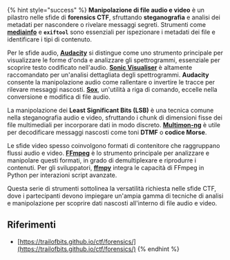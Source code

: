 {% hint style="success" %}
**Manipolazione di file audio e video** è un pilastro nelle sfide di **forensics CTF**, sfruttando **steganografia** e analisi dei metadati per nascondere o rivelare messaggi segreti. Strumenti come **[mediainfo](https://mediaarea.net/en/MediaInfo)** e **`exiftool`** sono essenziali per ispezionare i metadati dei file e identificare i tipi di contenuto.

Per le sfide audio, **[Audacity](http://www.audacityteam.org/)** si distingue come uno strumento principale per visualizzare le forme d'onda e analizzare gli spettrogrammi, essenziale per scoprire testo codificato nell'audio. **[Sonic Visualiser](http://www.sonicvisualiser.org/)** è altamente raccomandato per un'analisi dettagliata degli spettrogrammi. **Audacity** consente la manipolazione audio come rallentare o invertire le tracce per rilevare messaggi nascosti. **[Sox](http://sox.sourceforge.net/)**, un'utilità a riga di comando, eccelle nella conversione e modifica di file audio.

La manipolazione dei **Least Significant Bits (LSB)** è una tecnica comune nella steganografia audio e video, sfruttando i chunk di dimensioni fisse dei file multimediali per incorporare dati in modo discreto. **[Multimon-ng](http://tools.kali.org/wireless-attacks/multimon-ng)** è utile per decodificare messaggi nascosti come toni **DTMF** o **codice Morse**.

Le sfide video spesso coinvolgono formati di contenitore che raggruppano flussi audio e video. **[FFmpeg](http://ffmpeg.org/)** è lo strumento principale per analizzare e manipolare questi formati, in grado di demultiplexare e riprodurre i contenuti. Per gli sviluppatori, **[ffmpy](http://ffmpy.readthedocs.io/en/latest/examples.html)** integra le capacità di FFmpeg in Python per interazioni script avanzate.

Questa serie di strumenti sottolinea la versatilità richiesta nelle sfide CTF, dove i partecipanti devono impiegare un'ampia gamma di tecniche di analisi e manipolazione per scoprire dati nascosti all'interno di file audio e video.

## Riferimenti
* [https://trailofbits.github.io/ctf/forensics/](https://trailofbits.github.io/ctf/forensics/)
{% endhint %}
